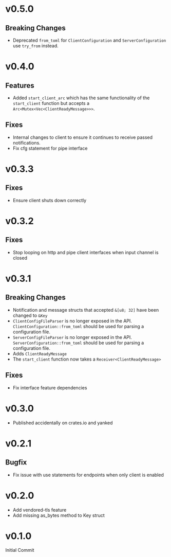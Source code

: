 # v0.5.0
## Breaking Changes
- Deprecated `from_toml` for `ClientConfiguration` and `ServerConfiguration` use `try_from` instead.

# v0.4.0
## Features
- Added `start_client_arc` which has the same functionality of the `start_client` function but accepts a `Arc<Mutex<Vec<ClientReadyMessage>>>`.

## Fixes
- Internal changes to client to ensure it continues to receive passed notifications.
- Fix cfg statement for pipe interface

# v0.3.3
## Fixes
- Ensure client shuts down correctly

# v0.3.2
## Fixes
- Stop looping on http and pipe client interfaces when input channel is closed

# v0.3.1
## Breaking Changes
- Notification and message structs that accepted `&[u8; 32]` have been changed to `&Key`
- `ClientConfigFileParser` is no longer exposed in the API. `ClientConfiguration::from_toml` should be used for parsing a configuration file.
- `ServerConfigFileParser` is no longer exposed in the API. `ServerConfiguration::from_toml` should be used for parsing a configuration file.
- Adds `ClientReadyMessage`
- The `start_client` function now takes a `Receiver<ClientReadyMessage>`

## Fixes
- Fix interface feature dependencies

# v0.3.0
- Published accidentally on crates.io and yanked

# v0.2.1
## Bugfix
- Fix issue with use statements for endpoints when only client is enabled

# v0.2.0
- Add vendored-tls feature
- Add missing as_bytes method to Key struct

# v0.1.0
Initial Commit
